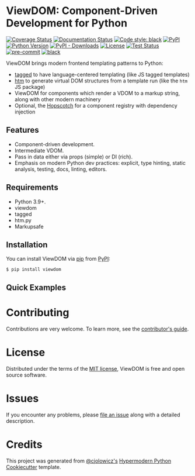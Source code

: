 # ViewDOM: Component-Driven Development for Python

[![Coverage Status][codecov-badge]][codecov-link]
[![Documentation Status][rtd-badge]][rtd-link]
[![Code style: black][black-badge]][black-link]
[![PyPI][pypi-badge]][pypi-link]
[![Python Version][pypi-badge]][pypi-link]
[![PyPI - Downloads][install-badge]][install-link]
[![License][license-badge]][license-link]
[![Test Status][tests-badge]][tests-link]
[![pre-commit][pre-commit-badge]][pre-commit-link]
[![black][black-badge]][black-link]

[codecov-badge]: https://codecov.io/gh/pauleveritt/viewdom/branch/main/graph/badge.svg
[codecov-link]: https://codecov.io/gh/pauleveritt/viewdom
[rtd-badge]: https://readthedocs.org/projects/viewdom/badge/?version=latest
[rtd-link]: https://viewdom.readthedocs.io/en/latest/?badge=latest
[black-badge]: https://img.shields.io/badge/code%20style-black-000000.svg
[black-link]: https://github.com/ambv/black
[pypi-badge]: https://img.shields.io/pypi/v/viewdom.svg
[pypi-link]: https://pypi.org/project/viewdom
[install-badge]: https://img.shields.io/pypi/dw/viewdom?label=pypi%20installs
[install-link]: https://pypistats.org/packages/viewdom
[license-badge]: https://img.shields.io/pypi/l/viewdom
[license-link]: https://opensource.org/licenses/MIT
[tests-badge]: https://github.com/pauleveritt/viewdom/workflows/Tests/badge.svg
[tests-link]: https://github.com/pauleveritt/viewdom/actions?workflow=Tests
[pre-commit-badge]: https://img.shields.io/badge/pre--commit-enabled-brightgreen?logo=pre-commit&logoColor=white
[pre-commit-link]: https://github.com/pre-commit/pre-commit

ViewDOM brings modern frontend templating patterns to Python:

- [tagged](https://github.com/jviide/tagged) to have language-centered templating (like JS tagged templates)
- [htm](https://github.com/jviide/htm.py) to generate virtual DOM structures from a template run (like the `htm` JS package)
- ViewDOM for components which render a VDOM to a markup string, along with other modern machinery
- Optional, the [Hopscotch](https://github.com/pauleveritt/hopscotch) for a component registry with dependency injection

## Features

- Component-driven development.
- Intermediate VDOM.
- Pass in data either via props (simple) or DI (rich).
- Emphasis on modern Python dev practices: explicit, type hinting,
  static analysis, testing, docs, linting, editors.

## Requirements

- Python 3.9+.
- viewdom
- tagged
- htm.py
- Markupsafe

## Installation

You can install ViewDOM via [pip](https://pip.pypa.io/) from [PyPI](https://pypi.org/):

```shell
$ pip install viewdom
```

## Quick Examples

# Contributing

Contributions are very welcome.
To learn more, see the [contributor's guide](contributing).

# License

Distributed under the terms of the [MIT license](https://opensource.org/licenses/MIT), ViewDOM is free and open source software.

# Issues

If you encounter any problems,
please [file an issue](https://github.com/pauleveritt/viewdom/issues) along with a detailed description.

# Credits

This project was generated from [@cjolowicz's](https://github.com/cjolowicz) [Hypermodern Python Cookiecutter](https://github.com/cjolowicz/cookiecutter-hypermodern-python) template.
